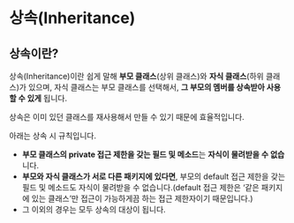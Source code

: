 # 상속(Inheritance)

## **상속이란**?

상속(Inheritance)이란 쉽게 말해 **부모 클래스**(상위 클래스)와 **자식 클래스**(하위 클래스)가 있으며, 자식 클래스는 부모 클래스를 선택해서, **그 부모의 멤버를 상속받아 사용 할 수 있게** 됩니다.

상속은 이미 있던 클래스를 재사용해서 만들 수 있기 때문에 효율적입니다.

아래는 상속 시 규칙입니다.

- **부모 클래스의 private 접근 제한을 갖는 필드 및 메소드**는 **자식이 물려받을 수 없습**니다.
- **부모와 자식 클래스가 서로 다른 패키지에 있다면**, 부모의 default 접근 제한을 갖는 필드 및 메소드도 자식이 물려받을 수 없습니다.(default 접근 제한은 ‘같은 패키지에 있는 클래스’만 접근이 가능하게끔 하는 접근 제한자이기 때문입니다.)
- 그 이외의 경우는 모두 상속의 대상이 됩니다.